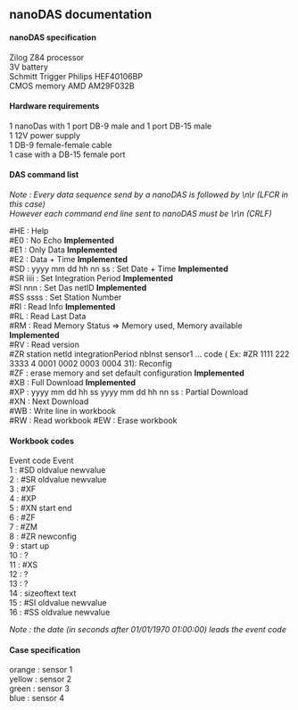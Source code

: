 ## nanoDAS documentation


#### nanoDAS specification

Zilog Z84 processor  
3V battery  
Schmitt Trigger Philips HEF40106BP  
CMOS memory AMD AM29F032B  

#### Hardware requirements
1 nanoDas with 1 port DB-9 male and 1 port DB-15 male  
1 12V power supply  
1 DB-9 female-female cable  
1 case with a DB-15 female port   

#### DAS command list

*Note : Every data sequence send by a nanoDAS is followed by \n\r (LFCR in this case)  
However each command end line sent to nanoDAS must  be  \r\n (CRLF)*  

  #HE : Help  
  #E0 : No Echo  **Implemented**     
  #E1 : Only Data **Implemented**    
  #E2 : Data + Time  **Implemented**  
  #SD : yyyy mm dd hh nn ss : Set Date + Time **Implemented**    
  #SR iiii : Set Integration Period  **Implemented**    
  #SI nnn : Set Das netID **Implemented**    
  #SS ssss : Set Station Number  
  #RI : Read Info **Implemented**  
  #RL : Read Last Data   
  #RM : Read Memory Status => Memory used, Memory available **Implemented**  
  #RV : Read version   
  #ZR station netId integrationPeriod nbInst sensor1 ... code ( Ex: #ZR 1111 222 3333 4 0001 0002 0003 0004 31): Reconfig   
  #ZF : erase memory and set default configuration **Implemented**   
  #XB : Full Download **Implemented**    
  #XP : yyyy mm dd hh ss yyyy mm dd hh nn ss : Partial Download  
  #XN : Next Download  
  #WB : Write line in workbook  
  #RW : Read workbook
  #EW : Erase workbook


#### Workbook codes  

   Event code   Event  
   1          : #SD oldvalue newvalue  
   2          : #SR oldvalue newvalue  
   3          : #XF  
   4          : #XP  
   5          : #XN start end  
   6          : #ZF  
   7          : #ZM  
   8          : #ZR newconfig  
   9          : start up  
  10          : ?  
  11          : #XS  
  12          : ?  
  13          : ?  
  14          : sizeoftext text  
  15          : #SI oldvalue newvalue  
  16          : #SS oldvalue newvalue  
  
*Note : the date (in seconds after 01/01/1970 01:00:00) leads the event code*

#### Case specification

orange : sensor 1  
yellow : sensor 2  
green : sensor 3   
blue : sensor 4  

